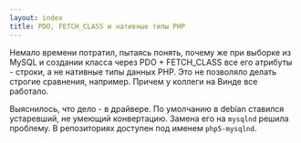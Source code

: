 ```yaml
---
layout: index
title: PDO, FETCH_CLASS и нативные типы PHP
---
```


Немало  времени потратил,  пытаясь понять,  почему же  при выборке  из MySQL  и
создании  класса через  PDO  + FETCH_CLASS  все  его атрибуты  -  строки, а  не
нативные типы данных PHP. Это  не позволяло делать строгие сравнения, например.
Причем у коллеги на Винде все работало.

Выяснилось, что дело  - в драйвере. По умолчанию в  debian ставился устаревший,
не умеющий конвертацию. Замена его на `mysqlnd` решила проблему. В репозиториях
доступен под именем `php5-mysqlnd`.
